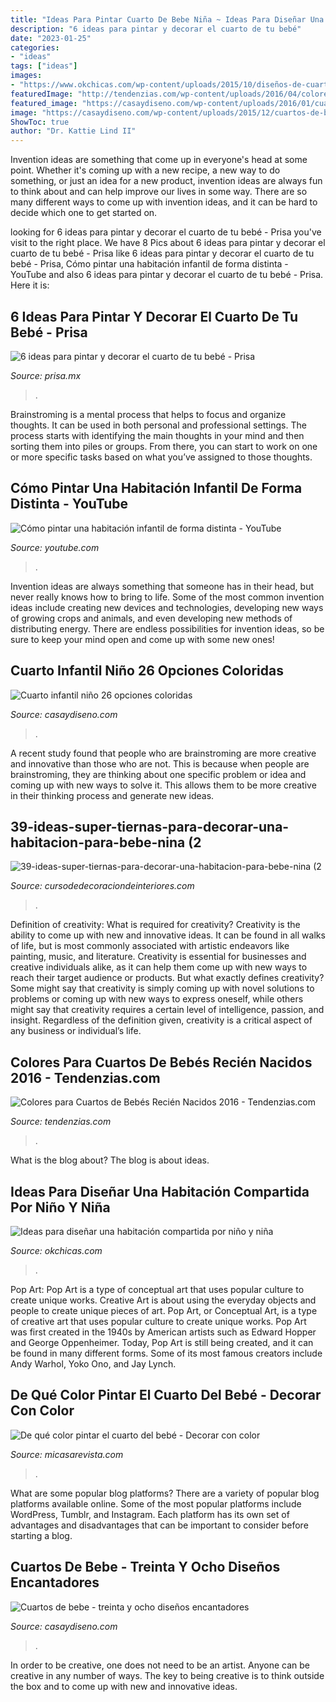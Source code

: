 ```yaml
---
title: "Ideas Para Pintar Cuarto De Bebe Niña ~ Ideas Para Diseñar Una Habitación Compartida Por Niño Y Niña"
description: "6 ideas para pintar y decorar el cuarto de tu bebé"
date: "2023-01-25"
categories:
- "ideas"
tags: ["ideas"]
images:
- "https://www.okchicas.com/wp-content/uploads/2015/10/diseños-de-cuartos-compartidos-de-niño-y-niña-221.jpg"
featuredImage: "http://tendenzias.com/wp-content/uploads/2016/04/colores-para-cuartos-de-bebes-recien-nacidos-grises-3-600x509.jpg"
featured_image: "https://casaydiseno.com/wp-content/uploads/2016/01/cuarto-infantil-nino-rojo-azul.jpg"
image: "https://casaydiseno.com/wp-content/uploads/2015/12/cuartos-de-bebe-azules.jpg"
ShowToc: true
author: "Dr. Kattie Lind II"
---
```



Invention ideas are something that come up in everyone's head at some point. Whether it's coming up with a new recipe, a new way to do something, or just an idea for a new product, invention ideas are always fun to think about and can help improve our lives in some way. There are so many different ways to come up with invention ideas, and it can be hard to decide which one to get started on.

	

		
looking for 6 ideas para pintar y decorar el cuarto de tu bebé - Prisa you've visit to the right place. We have 8 Pics about 6 ideas para pintar y decorar el cuarto de tu bebé - Prisa like 6 ideas para pintar y decorar el cuarto de tu bebé - Prisa, Cómo pintar una habitación infantil de forma distinta - YouTube and also 6 ideas para pintar y decorar el cuarto de tu bebé - Prisa. Here it is:
		
    
## 6 Ideas Para Pintar Y Decorar El Cuarto De Tu Bebé - Prisa

<img loading=lazy src="https://www.prisa.mx/blog/wp-content/uploads/2020/05/ideas-recamaras-bebes-muebles-cafes.jpg" onerror="this.onerror=null;this.src='https://tse1.mm.bing.net/th?id=OIP.BQgMpTg1mK6EJaLp6q50bgHaHa&amp;pid=15.1';" alt="6 ideas para pintar y decorar el cuarto de tu bebé - Prisa">

_Source: prisa.mx_

>. 

	

Brainstroming is a mental process that helps to focus and organize thoughts. It can be used in both personal and professional settings. The process starts with identifying the main thoughts in your mind and then sorting them into piles or groups. From there, you can start to work on one or more specific tasks based on what you’ve assigned to those thoughts.

    
## Cómo Pintar Una Habitación Infantil De Forma Distinta - YouTube

<img loading=lazy src="https://i.ytimg.com/vi/EO0rHurfrrQ/maxresdefault.jpg" onerror="this.onerror=null;this.src='https://tse1.mm.bing.net/th?id=OIP.uqXGVPqljV4B4i36aGQuVgHaEK&amp;pid=15.1';" alt="Cómo pintar una habitación infantil de forma distinta - YouTube">

_Source: youtube.com_

>. 

	

Invention ideas are always something that someone has in their head, but never really knows how to bring to life. Some of the most common invention ideas include creating new devices and technologies, developing new ways of growing crops and animals, and even developing new methods of distributing energy. There are endless possibilities for invention ideas, so be sure to keep your mind open and come up with some new ones!

    
## Cuarto Infantil Niño 26 Opciones Coloridas

<img loading=lazy src="https://casaydiseno.com/wp-content/uploads/2016/01/cuarto-infantil-nino-rojo-azul.jpg" onerror="this.onerror=null;this.src='https://tse2.mm.bing.net/th?id=OIP.MCrLoeimtNQ9Ohq4UIiksAHaF7&amp;pid=15.1';" alt="Cuarto infantil niño 26 opciones coloridas">

_Source: casaydiseno.com_

>. 

	

A recent study found that people who are brainstroming are more creative and innovative than those who are not. This is because when people are brainstroming, they are thinking about one specific problem or idea and coming up with new ways to solve it. This allows them to be more creative in their thinking process and generate new ideas.

    
## 39-ideas-super-tiernas-para-decorar-una-habitacion-para-bebe-nina (2

<img loading=lazy src="https://cursodedecoraciondeinteriores.com/wp-content/uploads/2017/04/39-ideas-super-tiernas-para-decorar-una-habitacion-para-bebe-nina-2.jpg" onerror="this.onerror=null;this.src='https://tse2.mm.bing.net/th?id=OIP.Dyf55Aqz2kWQpUjvR4HyxQHaLH&amp;pid=15.1';" alt="39-ideas-super-tiernas-para-decorar-una-habitacion-para-bebe-nina (2">

_Source: cursodedecoraciondeinteriores.com_

>. 

	

Definition of creativity: What is required for creativity?
Creativity is the ability to come up with new and innovative ideas. It can be found in all walks of life, but is most commonly associated with artistic endeavors like painting, music, and literature. Creativity is essential for businesses and creative individuals alike, as it can help them come up with new ways to reach their target audience or products. But what exactly defines creativity? Some might say that creativity is simply coming up with novel solutions to problems or coming up with new ways to express oneself, while others might say that creativity requires a certain level of intelligence, passion, and insight. Regardless of the definition given, creativity is a critical aspect of any business or individual’s life.

    
## Colores Para Cuartos De Bebés Recién Nacidos 2016 - Tendenzias.com

<img loading=lazy src="http://tendenzias.com/wp-content/uploads/2016/04/colores-para-cuartos-de-bebes-recien-nacidos-grises-3-600x509.jpg" onerror="this.onerror=null;this.src='https://tse3.mm.bing.net/th?id=OIP.pHBjE5kFuOI4rSCFZgO4JQHaGS&amp;pid=15.1';" alt="Colores para Cuartos de Bebés Recién Nacidos 2016 - Tendenzias.com">

_Source: tendenzias.com_

>. 

	

What is the blog about?
The blog is about ideas.

    
## Ideas Para Diseñar Una Habitación Compartida Por Niño Y Niña

<img loading=lazy src="https://www.okchicas.com/wp-content/uploads/2015/10/diseños-de-cuartos-compartidos-de-niño-y-niña-221.jpg" onerror="this.onerror=null;this.src='https://tse4.mm.bing.net/th?id=OIP.A0CtXCFApfPLXiPY985StgHaFc&amp;pid=15.1';" alt="Ideas para diseñar una habitación compartida por niño y niña">

_Source: okchicas.com_

>. 

	

Pop Art: Pop Art is a type of conceptual art that uses popular culture to create unique works.
Creative Art is about using the everyday objects and people to create unique pieces of art. Pop Art, or Conceptual Art, is a type of creative art that uses popular culture to create unique works. Pop Art was first created in the 1940s by American artists such as Edward Hopper and George Oppenheimer. Today, Pop Art is still being created, and it can be found in many different forms. Some of its most famous creators include Andy Warhol, Yoko Ono, and Jay Lynch.

    
## De Qué Color Pintar El Cuarto Del Bebé - Decorar Con Color

<img loading=lazy src="https://hips.hearstapps.com/hmg-prod.s3.amazonaws.com/images/beige-1602142606.jpg?crop=0.9403076923076924xw:1xh;center,top&amp;resize=480:*" onerror="this.onerror=null;this.src='https://tse1.mm.bing.net/th?id=OIP.8FaLPgQLrI31627w_n-DIwHaJQ&amp;pid=15.1';" alt="De qué color pintar el cuarto del bebé - Decorar con color">

_Source: micasarevista.com_

>. 

	

What are some popular blog platforms?
There are a variety of popular blog platforms available online. Some of the most popular platforms include WordPress, Tumblr, and Instagram. Each platform has its own set of advantages and disadvantages that can be important to consider before starting a blog.

    
## Cuartos De Bebe - Treinta Y Ocho Diseños Encantadores

<img loading=lazy src="https://casaydiseno.com/wp-content/uploads/2015/12/cuartos-de-bebe-azules.jpg" onerror="this.onerror=null;this.src='https://tse3.mm.bing.net/th?id=OIP.E2VK_YGddXqRThPwLuh9YgHaGp&amp;pid=15.1';" alt="Cuartos de bebe - treinta y ocho diseños encantadores">

_Source: casaydiseno.com_

>. 

	

In order to be creative, one does not need to be an artist. Anyone can be creative in any number of ways. The key to being creative is to think outside the box and to come up with new and innovative ideas.

